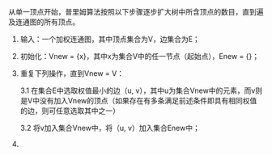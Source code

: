 从单一顶点开始，普里姆算法按照以下步骤逐步扩大树中所含顶点的数目，直到遍及连通图的所有顶点。

1. 输入：一个加权连通图，其中顶点集合为V，边集合为E；

2. 初始化：Vnew = {x}，其中x为集合V中的任一节点（起始点），Enew = {}；

3. 重复下列操作，直到Vnew = V：

   3.1 在集合E中选取权值最小的边（u, v），其中u为集合Vnew中的元素，而v则是V中没有加入Vnew的顶点（如果存在有多条满足前述条件即具有相同权值的边，则可任意选取其中之一）

   3.2 将v加入集合Vnew中，将（u, v）加入集合Enew中；

4. 


